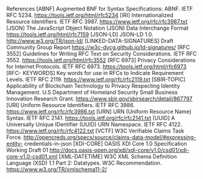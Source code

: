 References [ABNF] Augmented BNF for Syntax Specifications: ABNF. IETF RFC
5234. https://tools.ietf.org/html/rfc5234 [IRI] Internationalized Resource
Identifiers. IETF RFC 3987. https://www.ietf.org/rfc/rfc3987.txt [JSON] The
JavaScript Object Notation (JSON) Data Interchange Format
https://tools.ietf.org/html/rfc7159 [JSON-LD] JSON-LD 1.0.
http://www.w3.org/TR/json-ld/ [LINKED-DATA-SIGNATURES] Draft Community Group
Report https://w3c-dvcg.github.io/ld-signatures/ [RFC 3552] Guidelines for
Writing RFC Text on Security Considerations. IETF RFC 3552.
https://tools.ietf.org/html/rfc3552 [RFC 6973] Privacy Considerations for
Internet Protocols. IETF RFC 6973. https://tools.ietf.org/html/rfc6973 [RFC-
KEYWORDS] Key words for use in RFCs to Indicate Requirement Levels. IETF RFC
2119. https://www.ietf.org/rfc/rfc2119.txt [SBIR-TOPIC] Applicability of
Blockchain Technology to Privacy Respecting Identity Management. U.S
Department of Homeland Security Small Business Innovation Research Grant.
https://www.sbir.gov/sbirsearch/detail/867797 [URI] Uniform Resource
Identifiers. IETF RFC 3986. https://www.ietf.org/rfc/rfc3986.txt [URN] URN
(Uniform Resource Name) Syntax. IETF RFC 2141.
https://tools.ietf.org/rfc/rfc2141.txt [UUID] A Universally Unique IDentifier
(UUID) URN Namespace. IETF RFC 4122. https://www.ietf.org/rfc/rfc4122.txt
[VCTF] W3C Verifiable Claims Task Force.
http://opencreds.org/specs/source/claims-data-model/#expressing-entity-
credentials-in-json [XDI-CORE] OASIS XDI Core 1.0 Specification Working Draft
01 http://docs.oasis-open.org/xdi/xdi-core/v1.0/csd01/xdi-core-v1.0-csd01.xml
[XML-DATETIME] W3C XML Schema Definition Language (XSD) 1.1 Part 2: Datatypes.
W3C Recommendation. https://www.w3.org/TR/xmlschema11-2/


